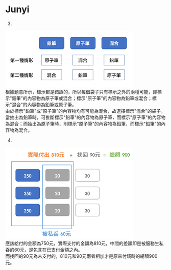 # Junyi
3.
![image](https://github.com/lancelin0410/Junyi/blob/master/4%20%E5%9C%96%E8%A7%A3.png?raw=true)  
根據題意所示，標示都是錯誤的，所以每個袋子只有標示之外的兩種可能，即標示"鉛筆"的內容物為原子筆或混合；標示"原子筆"的內容物為鉛筆或混合；標示"混合"的內容物為鉛筆或原子筆。  
由於標示"鉛筆"或"原子筆"的內容物均有可能為混合，故選擇標示"混合"的袋子，當抽出為鉛筆時，可推斷標示"鉛筆"的內容物為原子筆，而標示"原子筆"的內容物為混合；而抽出為原子筆時，則標示"原子筆"的內容物為鉛筆，而標示"鉛筆"的內容物為混合。  
  
  
4.
![image](https://github.com/lancelin0410/Junyi/blob/master/5%20%E5%9C%96%E8%A7%A3.png?raw=true)  
應該給付的金額為750元，實際支付的金額為810元，中間的差額即是被服務生私吞的60元，是包含在已支付金額之內。  
而找回的90元為未支付的，810元和90元兩者相加才是原來付錢時的總額900元。
